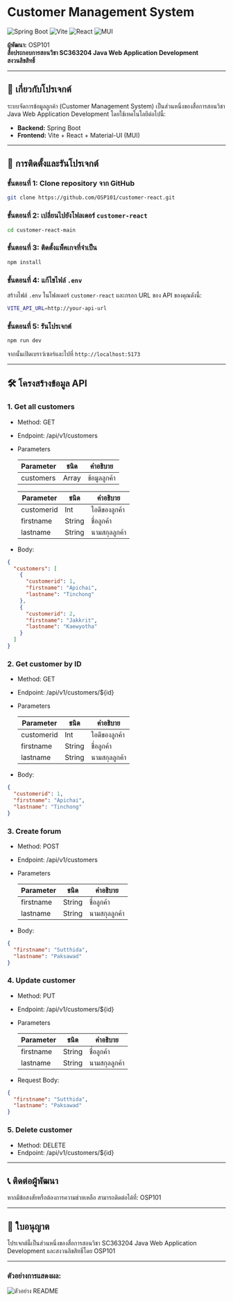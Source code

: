 # Customer Management System

![Spring Boot](https://img.shields.io/badge/Spring_Boot-6DB33F?style=for-the-badge&logo=spring&logoColor=white)
![Vite](https://img.shields.io/badge/Vite-B73BFE?style=for-the-badge&logo=vite&logoColor=FFD62E)
![React](https://img.shields.io/badge/React-20232A?style=for-the-badge&logo=react&logoColor=61DAFB)
![MUI](https://img.shields.io/badge/MUI-007FFF?style=for-the-badge&logo=mui&logoColor=white)

**ผู้พัฒนา:** OSP101  
**สื่อประกอบการสอนวิชา SC363204 Java Web Application Development**  
**สงวนลิขสิทธิ์**

---

## 📖 เกี่ยวกับโปรเจกต์

ระบบจัดการข้อมูลลูกค้า (Customer Management System) เป็นส่วนหนึ่งของสื่อการสอนวิชา Java Web Application Development โดยใช้เทคโนโลยีต่อไปนี้:

- **Backend:** Spring Boot
- **Frontend:** Vite + React + Material-UI (MUI)

---

## 🚀 การติดตั้งและรันโปรเจกต์

### ขั้นตอนที่ 1: Clone repository จาก GitHub
```bash
git clone https://github.com/OSP101/customer-react.git
```

### ขั้นตอนที่ 2: เปลี่ยนไปยังโฟลเดอร์ `customer-react`
```bash
cd customer-react-main
```
### ขั้นตอนที่ 3: ติดตั้งแพ็คเกจที่จำเป็น
```bash
npm install
```
### ขั้นตอนที่ 4: แก้ไขไฟล์ `.env`
สร้างไฟล์ `.env` ในโฟลเดอร์ `customer-react` และกรอก URL ของ API ของคุณดังนี้:
```bash
VITE_API_URL=http://your-api-url
```
### ขั้นตอนที่ 5: รันโปรเจกต์
```bash
npm run dev
```
จากนั้นเปิดเบราว์เซอร์และไปที่ ``http://localhost:5173``

---

## 🛠️ โครงสร้างข้อมูล API

### 1. Get all customers
- Method: GET
- Endpoint: /api/v1/customers
- Parameters

  Parameter | ชนิด | คำอธิบาย
  ---- | ---- | ---- |
  customers | Array | ข้อมูลลูกค้า

    Parameter | ชนิด | คำอธิบาย
  ---- | ---- | ---- |
  customerid | Int | ไอดีของลูกค้า
  firstname | String | ชื่อลูกค้า
  lastname | String | นามสกุลลูกค้า

- Body:
```json
{
  "customers": [
    {
      "customerid": 1,
      "firstname": "Apichai",
      "lastname": "Tinchong"
    },
    {
      "customerid": 2,
      "firstname": "Jakkrit",
      "lastname": "Kaewyotha"
    }
  ]
}
```

### 2. Get customer by ID
- Method: GET
- Endpoint: /api/v1/customers/${id}
- Parameters

    Parameter | ชนิด | คำอธิบาย
  ---- | ---- | ---- |
  customerid | Int | ไอดีของลูกค้า
  firstname | String | ชื่อลูกค้า
  lastname | String | นามสกุลลูกค้า
- Body:
```json
{
  "customerid": 1,
  "firstname": "Apichai",
  "lastname": "Tinchong"
}
```

### 3. Create forum
- Method: POST
- Endpoint: /api/v1/customers
- Parameters

    Parameter | ชนิด | คำอธิบาย
  ---- | ---- | ---- |
  firstname | String | ชื่อลูกค้า
  lastname | String | นามสกุลลูกค้า

- Body:
```json
{
  "firstname": "Sutthida",
  "lastname": "Paksawad"
}
```

### 4. Update customer
- Method: PUT
- Endpoint: /api/v1/customers/${id}
- Parameters

    Parameter | ชนิด | คำอธิบาย
  ---- | ---- | ---- |
  firstname | String | ชื่อลูกค้า
  lastname | String | นามสกุลลูกค้า

- Request Body:
```json
{
  "firstname": "Sutthida",
  "lastname": "Paksawad"
}
```

### 5. Delete customer
- Method: DELETE
- Endpoint: /api/v1/customers/${id}

---
## 📞 ติดต่อผู้พัฒนา
หากมีข้อสงสัยหรือต้องการความช่วยเหลือ สามารถติดต่อได้ที่:
OSP101

---

## 📜 ใบอนุญาต
โปรเจกต์นี้เป็นส่วนหนึ่งของสื่อการสอนวิชา SC363204 Java Web Application Development และสงวนลิขสิทธิ์โดย OSP101

---

### ตัวอย่างการแสดงผล:

![ตัวอย่าง README](https://firebasestorage.googleapis.com/v0/b/computer-e84a8.appspot.com/o/images%2Fcustomer-react.png?alt=media&token=1eaf7003-8a99-41db-87cd-79c70271df4b)

